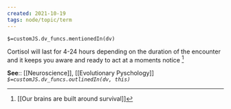 ```yaml
---
created: 2021-10-19
tags: node/topic/term
---
```

`$=customJS.dv_funcs.mentionedIn(dv)`


Cortisol will last for 4-24 hours depending on the duration of the encounter and it keeps you aware and ready to act at a moments notice [^1]

**See**:: [[Neuroscience]], [[Evolutionary Pyschology]]
*`$=customJS.dv_funcs.outlinedIn(dv, this)`* 

[^1]: [[Our brains are built around survival]]

